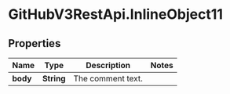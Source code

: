 # GitHubV3RestApi.InlineObject11

## Properties

Name | Type | Description | Notes
------------ | ------------- | ------------- | -------------
**body** | **String** | The comment text. | 


